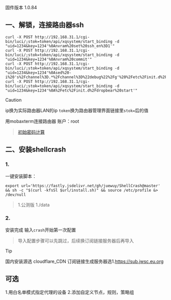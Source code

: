 固件版本 1.0.84

## 一、解锁，连接路由器ssh

```
curl -X POST http://192.168.31.1/cgi-bin/luci/;stok=token/api/xqsystem/start_binding -d "uid=1234&key=1234'%0Anvram%20set%20ssh_en%3D1'"
curl -X POST http://192.168.31.1/cgi-bin/luci/;stok=token/api/xqsystem/start_binding -d "uid=1234&key=1234'%0Anvram%20commit'"
curl -X POST http://192.168.31.1/cgi-bin/luci/;stok=token/api/xqsystem/start_binding -d "uid=1234&key=1234'%0Ased%20-i%20's%2Fchannel%3D.*%2Fchannel%3D%22debug%22%2Fg'%20%2Fetc%2Finit.d%2Fdropbear'"
curl -X POST http://192.168.31.1/cgi-bin/luci/;stok=token/api/xqsystem/start_binding -d "uid=1234&key=1234'%0A%2Fetc%2Finit.d%2Fdropbear%20start'"
```
> [!CAUTION]
> ip换为实际路由器LAN的ip
> `token`换为路由器管理界面链接里`stok=`后的值

用mobaxterm连接路由器
账户：root
> [初始密码计算](https://miwifi.dev/ssh/)

## 二、安装shellcrash

### 1.
一键安装脚本：
```
export url='https://fastly.jsdelivr.net/gh/juewuy/ShellCrash@master' && sh -c "$(curl -kfsSl $url/install.sh)" && source /etc/profile &> /dev/null
```

> 1.公测版
> 1./data

### 2.

安装完成
输入`crash`开始第一次配置
> 导入配置步骤可以先跳过，后续换订阅链接服务器后再导入

> [!TIP]
> 国内安装源选 cloudflare_CDN
> 订阅链接生成服务器选1.https://sub.jwsc.eu.org

## 可选

1.用白名单模式指定代理的设备
2.添加自定义节点，规则，策略组
